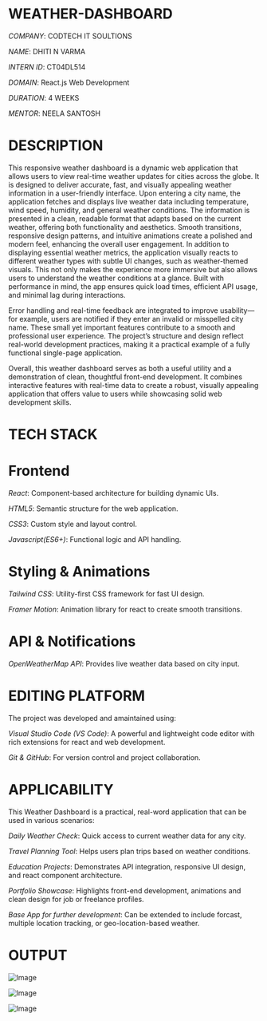 # WEATHER-DASHBOARD

*COMPANY*: CODTECH IT SOULTIONS

*NAME*: DHITI N VARMA

*INTERN ID*: CT04DL514

*DOMAIN*: React.js Web Development

*DURATION*: 4 WEEKS

*MENTOR*: NEELA SANTOSH

# DESCRIPTION
This responsive weather dashboard is a dynamic web application that allows users to view real-time weather updates for cities across the globe. It is designed to deliver accurate, fast, and visually appealing weather information in a user-friendly interface. Upon entering a city name, the application fetches and displays live weather data including temperature, wind speed, humidity, and general weather conditions. The information is presented in a clean, readable format that adapts based on the current weather, offering both functionality and aesthetics. Smooth transitions, responsive design patterns, and intuitive animations create a polished and modern feel, enhancing the overall user engagement. In addition to displaying essential weather metrics, the application visually reacts to different weather types with subtle UI changes, such as weather-themed visuals. This not only makes the experience more immersive but also allows users to understand the weather conditions at a glance. Built with performance in mind, the app ensures quick load times, efficient API usage, and minimal lag during interactions.

Error handling and real-time feedback are integrated to improve usability—for example, users are notified if they enter an invalid or misspelled city name. These small yet important features contribute to a smooth and professional user experience. The project’s structure and design reflect real-world development practices, making it a practical example of a fully functional single-page application.

Overall, this weather dashboard serves as both a useful utility and a demonstration of clean, thoughtful front-end development. It combines interactive features with real-time data to create a robust, visually appealing application that offers value to users while showcasing solid web development skills.


# TECH STACK

# Frontend
*React*: Component-based architecture for building dynamic UIs.

*HTML5*: Semantic structure for the web application.

*CSS3*: Custom style and layout control.

*Javascript(ES6+)*: Functional logic and API handling.

# Styling & Animations
*Tailwind CSS*: Utility-first CSS framework for fast UI design.

*Framer Motion*: Animation library for react to create smooth transitions.

# API & Notifications
*OpenWeatherMap API*: Provides live weather data based on city input.

# EDITING PLATFORM
The project was developed and amaintained using:

*Visual Studio Code (VS Code)*: A powerful and lightweight code editor with rich extensions for react and web development.

*Git & GitHub*: For version control and project collaboration.


# APPLICABILITY 
This Weather Dashboard is a practical, real-word application that can be used in various scenarios:

*Daily Weather Check*: Quick access to current weather data for any city.

*Travel Planning Tool*: Helps users plan trips based on weather conditions.

*Education Projects*: Demonstrates API integration, responsive UI design, and react component architecture.

*Portfolio Showcase*: Highlights front-end development, animations and clean design for job or freelance profiles.

*Base App for further development*: Can be extended to include forcast, multiple location tracking, or geo-location-based weather.

# OUTPUT

![Image](https://github.com/user-attachments/assets/01440856-c656-4919-a40d-dd18bee4df84)




![Image](https://github.com/user-attachments/assets/46c4f0d1-8b8f-4cae-b2a8-24a1299a9a9b)



![Image](https://github.com/user-attachments/assets/36bd726e-7cc7-46bc-90a6-671bfe009328)







